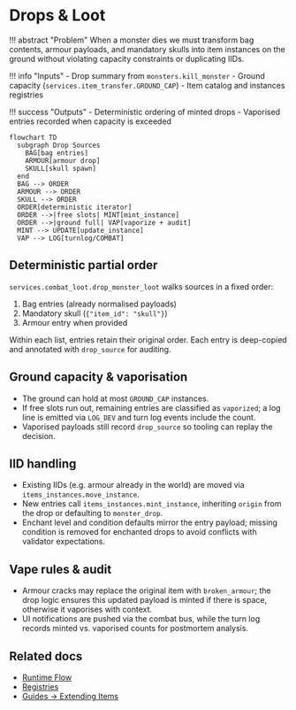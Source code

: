 # Drops & Loot

!!! abstract "Problem"
    When a monster dies we must transform bag contents, armour payloads, and mandatory
    skulls into item instances on the ground without violating capacity constraints or
    duplicating IIDs.

!!! info "Inputs"
    - Drop summary from `monsters.kill_monster`
    - Ground capacity (`services.item_transfer.GROUND_CAP`)
    - Item catalog and instances registries

!!! success "Outputs"
    - Deterministic ordering of minted drops
    - Vaporised entries recorded when capacity is exceeded

```mermaid
flowchart TD
  subgraph Drop Sources
    BAG[bag entries]
    ARMOUR[armour drop]
    SKULL[skull spawn]
  end
  BAG --> ORDER
  ARMOUR --> ORDER
  SKULL --> ORDER
  ORDER[deterministic iterator]
  ORDER -->|free slots| MINT[mint_instance]
  ORDER -->|ground full| VAP[vaporize + audit]
  MINT --> UPDATE[update_instance]
  VAP --> LOG[turnlog/COMBAT]
```

## Deterministic partial order

`services.combat_loot.drop_monster_loot` walks sources in a fixed order:

1. Bag entries (already normalised payloads)
2. Mandatory skull (`{"item_id": "skull"}`)
3. Armour entry when provided

Within each list, entries retain their original order. Each entry is deep-copied and
annotated with `drop_source` for auditing.

## Ground capacity & vaporisation

- The ground can hold at most `GROUND_CAP` instances.
- If free slots run out, remaining entries are classified as `vaporized`; a log line is
  emitted via `LOG_DEV` and turn log events include the count.
- Vaporised payloads still record `drop_source` so tooling can replay the decision.

## IID handling

- Existing IIDs (e.g. armour already in the world) are moved via
  `items_instances.move_instance`.
- New entries call `items_instances.mint_instance`, inheriting `origin` from the drop or
  defaulting to `monster_drop`.
- Enchant level and condition defaults mirror the entry payload; missing condition is
  removed for enchanted drops to avoid conflicts with validator expectations.

## Vape rules & audit

- Armour cracks may replace the original item with `broken_armour`; the drop logic ensures
  this updated payload is minted if there is space, otherwise it vaporises with context.
- UI notifications are pushed via the combat bus, while the turn log records minted vs.
  vaporised counts for postmortem analysis.

## Related docs

- [Runtime Flow](runtime.md)
- [Registries](registries.md)
- [Guides → Extending Items](../guides/extending-items.md)
